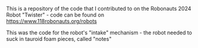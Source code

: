 This is a repository of the code that I contributed to on the Robonauts 2024 Robot "Twister" - code can be found on https://www.118robonauts.org/robots

This was the code for the robot's "intake" mechanism - the robot needed to suck in tauroid foam pieces, called "notes"
